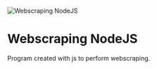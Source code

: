 ![Webscraping NodeJS](https://i.imgur.com/hBLLxxk.png)
# Webscraping NodeJS

Program created with js to perform webscraping.
